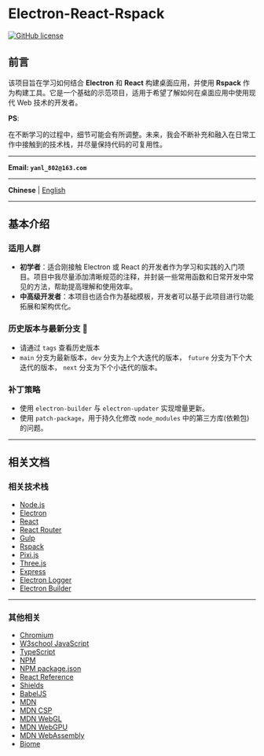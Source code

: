 # Electron-React-Rspack

[![GitHub license](https://img.shields.io/github/license/Aurora-flower/Electron-React-Rspack?style=for-the-badge)](https://github.com/Aurora-flower/Electron-React-Rspack/blob/main/LICENSE)

## 前言

该项目旨在学习如何结合 **Electron** 和 **React** 构建桌面应用，并使用 **Rspack** 作为构建工具。它是一个基础的示范项目，适用于希望了解如何在桌面应用中使用现代 Web 技术的开发者。

**PS**:

在不断学习的过程中，细节可能会有所调整。未来，我会不断补充和融入在日常工作中接触到的技术栈，并尽量保持代码的可复用性。

---

**Email: `yanl_802@163.com`**

---

**Chinese** | [English](./README.EN.md)

---

## 基本介绍

### 适用人群

- **初学者**：适合刚接触 Electron 或 React 的开发者作为学习和实践的入门项目。项目中我尽量添加清晰规范的注释，并封装一些常用函数和日常开发中常见的方法，帮助提高理解和使用效率。
- **中高级开发者**：本项目也适合作为基础模板，开发者可以基于此项目进行功能拓展和架构优化。

### 历史版本与最新分支 📌

- 请通过 `tags` 查看历史版本
- `main` 分支为最新版本，`dev` 分支为上个大迭代的版本， `future` 分支为下个大迭代的版本， `next` 分支为下个小迭代的版本。

### 补丁策略

- 使用 `electron-builder` 与 `electron-updater` 实现增量更新。
- 使用 `patch-package`，用于持久化修改 `node_modules` 中的第三方库(依赖包)的问题。

---

## 相关文档

### 相关技术栈

- [Node.js](https://nodejs.cn/api/)
- [Electron](https://www.electronjs.org/zh/docs/latest/)
- [React](https://zh-hans.react.dev/learn)
- [React Router](https://reactrouter.com/start/data/custom)
- [Gulp](https://gulp.nodejs.cn/)
- [Rspack](https://rspack.dev/zh/)
- [Pixi.js](https://pixi.nodejs.cn/8.x/guides/basics/getting-started)
- [Three.js](https://threejs.org/manual/#zh/fundamentals)
- [Express](https://www.expressjs.com.cn/)
- [Electron Logger](https://github.com/megahertz/electron-log)
- [Electron Builder](https://www.electron.build/)

<!-- - [Log4](https://github.com/log4js-node/log4js-node) -->
<!-- - [Electron-Store](https://github.com/sindresorhus/electron-store) -->

---

### 其他相关

- [Chromium](https://www.chromium.org/chromium-projects/)
- [W3school JavaScript](https://www.w3ccoo.com/js/js_intro.html)
- [TypeScript](https://www.typescriptlang.org/docs/)
- [NPM](https://npm.nodejs.cn/)
- [NPM package.json](https://docs.npmjs.com/cli/v7/configuring-npm/package-json)
- [React Reference](https://react.dev/reference/react)
- [Shields](https://shields.io/)
- [BabelJS](https://www.babeljs.cn/docs/)
- [MDN](https://developer.mozilla.org/zh-CN/)
- [MDN CSP](https://developer.mozilla.org/en-US/docs/Web/HTTP/CSP)
- [MDN WebGL](https://developer.mozilla.org/zh-CN/docs/Web/API/WebGL_API)
- [MDN WebGPU](https://developer.mozilla.org/zh-CN/docs/Web/API/WebGPU_API)
- [MDN WebAssembly](https://developer.mozilla.org/zh-CN/docs/WebAssembly)
- [Biome](https://biomejs.dev/zh-cn/)
